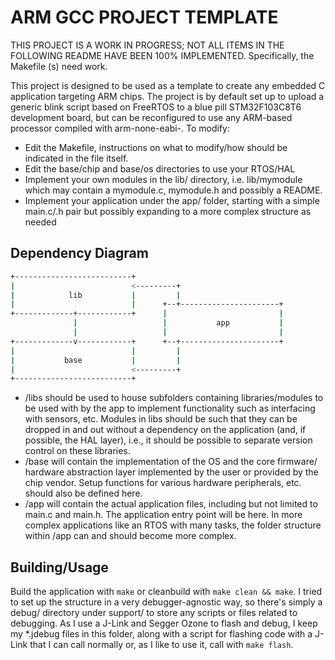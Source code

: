 # ARM GCC PROJECT TEMPLATE

THIS PROJECT IS A WORK IN PROGRESS; NOT ALL ITEMS IN THE FOLLOWING README HAVE
BEEN 100% IMPLEMENTED. Specifically, the Makefile (s) need work.

This project is designed to be used as a template to create any
embedded C application targeting ARM chips. The project is by default
set up to upload a generic blink script based on FreeRTOS to a blue pill
STM32F103C8T6 development board, but can be reconfigured to use any ARM-based
processor compiled with arm-none-eabi-. To modify:

- Edit the Makefile, instructions on what to modify/how should be indicated in
    the file itself.
- Edit the base/chip and base/os directories to use your RTOS/HAL
- Implement your own modules in the lib/ directory, i.e. lib/mymodule
    which may contain a mymodule.c, mymodule.h and possibly a README.
- Implement your application under the app/ folder, starting with a simple
    main.c/.h pair but possibly expanding to a more complex structure as needed

## Dependency Diagram

```bash
+--------------------------+
|                          <---------+
|            lib           |         |
|                          |      +--+----------------------+
+-------------+------------+      |                         |
              |                   |           app           |
              |                   |                         |
+-------------v------------+      +--+----------------------+
|                          |         |
|           base           |         |
|                          <---------+
+--------------------------+
```

- /libs should be used to house subfolders containing libraries/modules
    to be used with by the app to implement functionality such as interfacing
    with sensors, etc. Modules in libs should be such that they can be dropped
    in and out without a dependency on the application (and, if possible, the
    HAL layer), i.e., it should be possible to separate version control
    on these libraries.
- /base will contain the implementation of the OS and the core firmware/
    hardware abstraction layer implemented by the user or provided by the
    chip vendor. Setup functions for various hardware peripherals, etc.
    should also be defined here.
- /app will contain the actual application files, including but not limited to
    main.c and main.h. The application entry point will be here. In more complex
    applications like an RTOS with many tasks, the folder structure within /app
    can and should become more complex.

## Building/Usage

Build the application with ```make``` or cleanbuild with ```make clean &&
make```. I tried to set up the structure in a very debugger-agnostic way,
so there's simply a debug/ directory under support/ to store any scripts or files
related to debugging. As I use a J-Link and Segger Ozone to flash and debug,
I keep my *.jdebug files in this folder, along with a script for flashing code
with a J-Link that I can call normally or, as I like to use it, call with
```make flash```.

